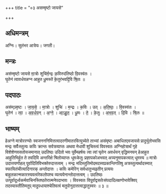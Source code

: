 +++
title = "०३ असम्मृष्टो जायसे"

+++
## अधिमन्त्रम्
अग्निः। सुतंभर आत्रेयः। जगती।

## मन्त्रः
अस॑म्मृष्टो जायसे मा॒त्रोः शुचि॑र्म॒न्द्रः क॒विरुद॑तिष्ठो वि॒वस्व॑तः ।  
घृ॒तेन॑ त्वावर्धयन्नग्न आहुत धू॒मस्ते॑ के॒तुर॑भवद्दि॒वि श्रि॒तः ॥

## पदपाठः
अस॑म्ऽमृष्टः । जा॒य॒से॒ । मा॒त्रोः । शुचिः॑ । म॒न्द्रः । क॒विः । उत् । अ॒ति॒ष्ठः॒ । वि॒वस्व॑तः ।  
घृ॒तेन॑ । त्वा॒ । अ॒व॒र्ध॒य॒न् । अ॒ग्ने॒ । आ॒ऽहु॒त॒ । धू॒मः । ते॒ । के॒तुः । अ॒भ॒व॒त् । दि॒वि । श्रि॒तः ॥

## भाष्यम्
हेअग्ने मात्रोररण्योः स्वजनननिमित्तत्वादरणीमातरवित्युच्येते ताभ्यां असंमृष्टः अबाधितएवजायसे प्रादुर्भूतोभवसि मन्द्रः सर्वैःस्तुत्यः कविः क्रान्तः सर्वत्रव्याप्तः अथवा मेधावी शुचिस्त्वं विवस्वतः अग्निहोत्रार्थं गृहे विशेशेणवसतोयजमानात् उदतिष्ठः उदितो भवः पूर्वेमहर्षयः त्वा त्वां घृतेन अवर्धयन् वृद्धिमनयन् हेआहुत आहुतिभिर्हुत ते तवदिवि अन्तरिक्षे श्रितोव्याप्तः धूमःकेतुः प्रज्ञापकोअभवत् अग्र्यनुमापकत्वात् धूमस्य ॥ मात्रोः उदात्तयणोहल् पूर्वादितिविभक्तेरुदात्तत्वम् । मन्द्रः मदिस्तुतिमोदमदस्वप्रकान्तिगतिषु अत्रस्तुत्यर्थादस्मात् स्फायितंचीत्यादिनारक् अन्तोदात्तः । कविः कमेरिन् सर्वधातुभ्यइतीन् प्रत्ययः बाहुलकान्मकारस्यवत्वंरेफलोपश्च व्यत्ययेनान्तोदात्तत्वम् । उदतिष्ठः उत्पूर्वादूर्ध्वकर्मवाचिनस्तिष्ठतेरात्मनेपदाभावः । विवस्वतः विपूर्वाद्वसतेःसंपदादिलक्षणोभावेक्विप् तदस्यास्तीतिमतुप् मादुपधायाश्चेतिवत्वं मतुपोनुदात्तत्वाद्धातुस्वरः ॥ ३ ॥